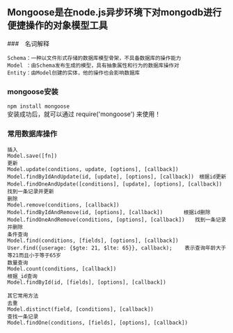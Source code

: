 ## Mongoose是在node.js异步环境下对mongodb进行便捷操作的对象模型工具

###　名词解释
```
Schema：一种以文件形式存储的数据库模型骨架，不具备数据库的操作能力
Model ：由Schema发布生成的模型，具有抽象属性和行为的数据库操作对
Entity：由Model创建的实体，他的操作也会影响数据库
```
### mongoose安装
`npm install mongoose`  
安装成功后，就可以通过 require('mongoose') 来使用！
### 常用数据库操作
```
插入　
Model.save([fn])
更新 　
Model.update(conditions, update, [options], [callback])
Model.findByIdAndUpdate(id, [update], [options], [callback])　根据id更新
Model.findOneAndUpdate([conditions], [update], [options], [callback])　　找到一条记录并更新
删除
Model.remove(conditions, [callback])
Model.findByIdAndRemove(id, [options], [callback])　　　　根据id删除
Model.findOneAndRemove(conditions, [options], [callback])　　找到一条记录并删除
条件查询
Model.find(conditions, [fields], [options], [callback])
User.find({userage: {$gte: 21, $lte: 65}}, callback);    表示查询年龄大于等21而且小于等于65岁
数量查询
Model.count(conditions, [callback])
根据_id查询
Model.findById(id, [fields], [options], [callback])

其它常用方法
去重
Model.distinct(field, [conditions], [callback])
查找一条记录　　　　　　　　　　　　
Model.findOne(conditions, [fields], [options], [callback])
```
